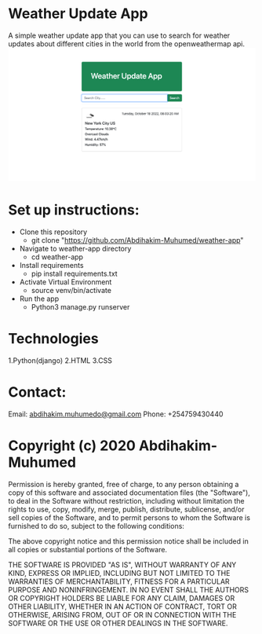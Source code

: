 # Weather Update App
A simple weather update app that you can use to search for weather updates about different cities in the world from the openweathermap api.
![Preview](images/weather-app.png)
# Set up instructions:
- Clone this repository
    - git clone "https://github.com/Abdihakim-Muhumed/weather-app"
- Navigate to weather-app directory
    - cd weather-app
- Install requirements
    - pip install requirements.txt
- Activate Virtual Environment
    - source venv/bin/activate
- Run the app
    - Python3 manage.py runserver

# Technologies
 1.Python(django)
 2.HTML
 3.CSS

 # Contact:

 Email: abdihakim.muhumedo@gmail.com 
 Phone: +254759430440

 # Copyright (c) 2020 Abdihakim-Muhumed

 Permission is hereby granted, free of charge, to any person obtaining a copy of this software and associated documentation files (the "Software"), to deal in the Software without restriction, including without limitation the rights to use, copy, modify, merge, publish, distribute, sublicense, and/or sell copies of the Software, and to permit persons to whom the Software is furnished to do so, subject to the following conditions:

The above copyright notice and this permission notice shall be included in all copies or substantial portions of the Software.

THE SOFTWARE IS PROVIDED "AS IS", WITHOUT WARRANTY OF ANY KIND, EXPRESS OR IMPLIED, INCLUDING BUT NOT LIMITED TO THE WARRANTIES OF MERCHANTABILITY, FITNESS FOR A PARTICULAR PURPOSE AND NONINFRINGEMENT. IN NO EVENT SHALL THE AUTHORS OR COPYRIGHT HOLDERS BE LIABLE FOR ANY CLAIM, DAMAGES OR OTHER LIABILITY, WHETHER IN AN ACTION OF CONTRACT, TORT OR OTHERWISE, ARISING FROM, OUT OF OR IN CONNECTION WITH THE SOFTWARE OR THE USE OR OTHER DEALINGS IN THE SOFTWARE.

